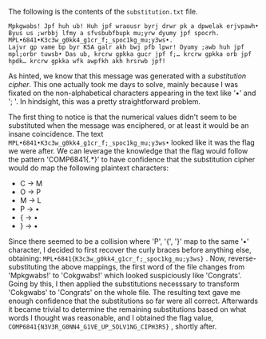 The following is the contents of the `substitution.txt` file.

```
Mpkgwabs! Jpf huh ub! Huh jpf wraousr byrj drwr pk a dpwelak erjvpawh• Byus us ;wrbbj lfmy a sfvsbubfbupk mu;yrw dyumy jpf spocrh. MPL•6841•K3c3w_g0kk4_g1cr_f;_spoc1kg_mu;y3ws•. 
Lajvr gp vame bp byr KSA galr akh bwj pfb lpwr! Dyumy ;awb huh jpf mpl;orbr tuwsb• Das ub, krcrw gpkka gucr jpf f;… krcrw gpkka orb jpf hpdk… krcrw gpkka wfk awpfkh akh hrsrwb jpf!
```

As hinted, we know that this message was generated with a *substitution cipher*.
This one actually took me days to solve, mainly because I was fixated on the
non-alphabetical characters appearing in the text like '•' and '; '. In
hindsight, this was a pretty straightforward problem.

The first thing to notice is that the numerical values didn't seem to be 
substituted when the message was enciphered, or at least it would be an insane
coincidence. The text `MPL•6841•K3c3w_g0kk4_g1cr_f;_spoc1kg_mu;y3ws•` looked 
like it was the flag we were after. We can leverage the knowledge that the
flag would follow the pattern 'COMP6841{.*}' to have confidence that the
substitution cipher would do map the following plaintext characters:
* C → M
* O → P
* M → L
* P → •
* { → •
* } → •

Since there seemed to be a collision where 'P', '{', '}' map to the same '•'
character, I decided to first recover the curly braces before anything else, 
obtaining: `MPL•6841{K3c3w_g0kk4_g1cr_f;_spoc1kg_mu;y3ws}` . Now, 
reverse-substituting the above mappings, the first word of the file changes
from 'Mpkgwabs!' to 'Cokgwabs!' which looked suspiciously like 'Congrats'. 
Going by this, I then applied the substitutions necesssary to transform
'Cokgwabs' to 'Congrats' on the whole file. The resulting text gave me enough
confidence that the substitutions so far were all correct. Afterwards it became 
trivial to determine the remaining substitutions based on what words I thought
was reasonable, and I obtained the flag value, `COMP6841{N3V3R_G0NN4_G1VE_UP_SOLV1NG_CIPH3RS}` , 
shortly after.
